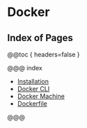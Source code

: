 # Docker

## Index of Pages

@@toc { headers=false }

@@@ index

- [Installation](installation.md)
- [Docker CLI](cli.md)
- [Docker Machine](machine.md)
- [Dockerfile](dockerfile.md)

@@@

